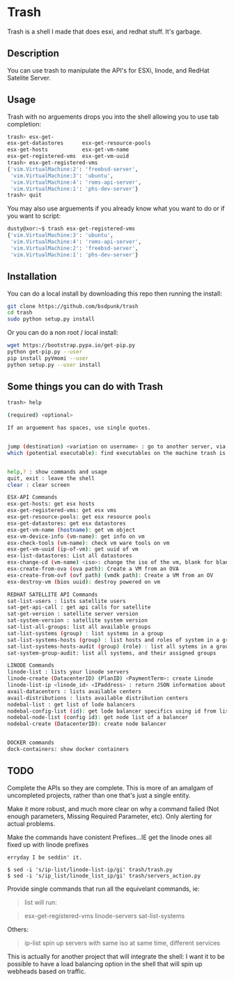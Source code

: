 # Trash
Trash is a shell I made that does esxi, and redhat stuff.
It's garbage.


## Description
You can use trash to manipulate the API's for ESXi, linode, and RedHat Satelite Server.


## Usage

Trash with no arguements drops you into the shell allowing you to use tab completion:
```bash
trash> esx-get-
esx-get-datastores      esx-get-resource-pools
esx-get-hosts           esx-get-vm-name
esx-get-registered-vms  esx-get-vm-uuid
trash> esx-get-registered-vms
{'vim.VirtualMachine:2': 'freebsd-server',
 'vim.VirtualMachine:3': 'ubuntu',
 'vim.VirtualMachine:4': 'roms-api-server',
 'vim.VirtualMachine:1': 'phs-dev-server'}
trash> quit
```

You may also use arguements if you already know what you want to do or if you want to script:
```bash
dusty@xor:~$ trash esx-get-registered-vms
{'vim.VirtualMachine:3': 'ubuntu',
 'vim.VirtualMachine:4': 'roms-api-server',
 'vim.VirtualMachine:2': 'freebsd-server',
 'vim.VirtualMachine:1': 'phs-dev-server'}

```

## Installation

You can do a local install by downloading this repo then running the install:

```bash
git clone https://github.com/bsdpunk/trash
cd trash
sudo python setup.py install
```

Or you can do a non root / local install:

```bash
wget https://bootstrap.pypa.io/get-pip.py
python get-pip.py --user
pip install pyVmomi --user
python setup.py --user install
```

## Some things you can do with Trash
```bash
trash> help

(required) <optional>

If an arguement has spaces, use single quotes.


jump (destination) <variation on username> : go to another server, via the jump server
which (potential executable): find executables on the machine trash is running on


help,? : show commands and usage
quit, exit : leave the shell
clear : clear screen

ESX-API Commands
esx-get-hosts: get esx hosts
esx-get-registered-vms: get esx vms
esx-get-resource-pools: get esx resource pools
esx-get-datastores: get esx datastores
esx-get-vm-name (hostname): get vm object
esx-vm-device-info (vm-name): get info on vm
esx-check-tools (vm-name): check vm ware tools on vm
esx-get-vm-uuid (ip-of-vm): get uuid of vm
esx-list-datastores: List all datastores
esx-change-cd (vm-name) <iso>: change the iso of the vm, blank for blank
esx-create-from-ova (ova path): Create a VM from an OVA
esx-create-from-ovf (ovf path) (vmdk path): Create a VM from an OV
esx-destroy-vm (bios uuid): destroy powered on vm

REDHAT SATELLITE API Commands
sat-list-users : lists satellite users
sat-get-api-call : get api calls for satellite
sat-get-version : satellite server version
sat-system-version : satellite system version
sat-list-all-groups: list all available groups
sat-list-systems (group) : list systems in a group
sat-list-systems-hosts (group) : list hosts and roles of system in a group
sat-list-systems-hosts-audit (group) (role) : list all sytems in a group, not in role X(1-7)
sat-system-group-audit: list all systems, and their assigned groups

LINODE Commands
linode-list : lists your linode servers
linode-create (DatacenterID) (PlanID) <PaymentTerm>: create Linode
linode-list-ip <linode_id> <IPaddress> : return JSON information about ip address and server 
avail-datacenters : lists available centers
avail-distributions : lists available distribution centers
nodebal-list : get list of lode balancers    
nodebal-config-list (id): get lode balancer specifics using id from list
nodebal-node-list (config id): get node list of a balancer
nodebal-create (DatacenterID): create node balancer


DOCKER commands
dock-containers: show docker containers
```

## TODO
Complete the APIs so they are complete. This is more of an amalgam of uncompleted projects, rather than one that's just a single entity. 


Make it more robust, and much more clear on why a command failed (Not enough parameters, Missing Required Parameter, etc). Only alerting for actual problems.

Make the commands have conistent Prefixes...IE get the linode ones all fixed up with linode prefixes
```
erryday I be seddin' it.

$ sed -i 's/ip-list/linode-list-ip/gi' trash/trash.py 
$ sed -i 's/ip_list/linode_list_ip/gi' trash/servers_action.py 

```

Provide single commands that run all the equivelant commands, ie:

>list
>will run:

>esx-get-registered-vms
>linode-servers
>sat-list-systems

Others:
>ip-list
>spin up servers with same iso at same time, different services

This is actually for another project that will integrate the shell:
I want it to be possible to have a load balancing option in the shell that will spin up webheads based on traffic.
